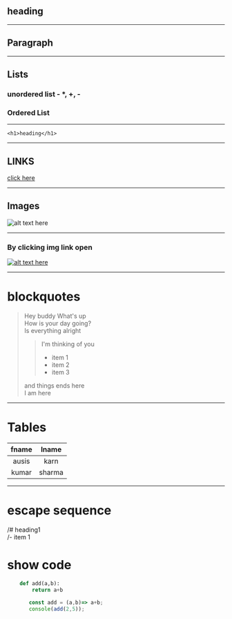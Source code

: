 <!-- How to create heading -->
## heading
<!-- # Heading1

## heading2

### heading3

#### heading4

##### heading5

###### heading6 -->
---
 ## Paragraph
<!-- How to write paragraphs -->
<!-- double space after sentence make break lines -->
<!-- This is Line1
This is Line2  
This is Line 3  -->
---
## Lists

<!-- unordered list =2spaces applied-->
### unordered list - *, +, -
<!-- - apple
  - apple1
  - apple2
    - myapple one
- mango
- banana -->

<!-- ordered list > 3 spaces applied -->
### Ordered List
<!-- 1. hello
   1. hello1
   1. hello2
      1. myhello
1. dear
1. come  -->
---
<!-- jaisa likha hai waisa hi print karna hai fir -->
`<h1>heading</h1>`

---
## LINKS
[click here](https:google.com "This is tooltip")

---
## Images
![alt text here](./baby.jpg "title of the img")

---
###  By clicking img link open
[![alt text here](./fb.png)](https://m.facebook.com)

---

# blockquotes
> Hey buddy What's up  
> How is your day going?  
> Is everything alright  
>> I'm thinking of you
>>
>> - item 1
>> - item 2
>> - item 3  
>>
> and things ends here    
> I am here

---
# Tables
<!-- best is to use table generator in markdown -->
|   fname   |   lname   |  
|   :---:   |   :---:   |
|   ausis   |   karn    |  
|   kumar   |   sharma  |

---

# escape sequence
/# heading1  
/- item 1

# show code
```python
    def add(a,b):
        return a+b
 ```

 ```js
        const add = (a,b)=> a+b;
        console(add(2,5));
 ```







